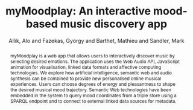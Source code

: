 --- 
title: "myMoodplay: An interactive mood-based music discovery app" 
abstract: "myMoodplay is a web app that allows users to interactively discover music by selecting desired emotions. The application uses the Web Audio API, JavaScript animation for visualisation, linked data formats and affective computing technologies. We explore how artificial intelligence, semantic web and audio synthesis can be combined to provide new personalised online musical experiences. Users can choose degrees of energy and pleasantness to shape the desired musical mood trajectory. Semantic Web technologies have been embedded in the system to query mood coordinates from a triple store using a SPARQL endpoint and to connect to external linked data sources for metadata." 
address: "Atlanta, Georgia" 
author: "Allik, Alo and Fazekas, György and Barthet, Mathieu and Sandler, Mark"
webAuthor: "Alo Allik, György Fazekas, Mathieu Barthet, Mark Sandler" 
booktitle: "Proceedings of the International Web Audio Conference" 
editor: "Freeman, Jason and Lerch, Alexander and Paradis, Matthew" 
month: "April"
pages: "" 
publisher: "Georgia Tech" 
series: "WAC '16"
track: "Paper"  
year: "2016" 
id: "2016_51" 
tags: year2016
media: https://smartech.gatech.edu/bitstream/handle/1853/54589/myMoodplay_video.html?sequence=5&isAllowed=y 
pdflink: /_data/papers/pdf/2016/2016_51.pdf
ISSN: 2663-5844
---